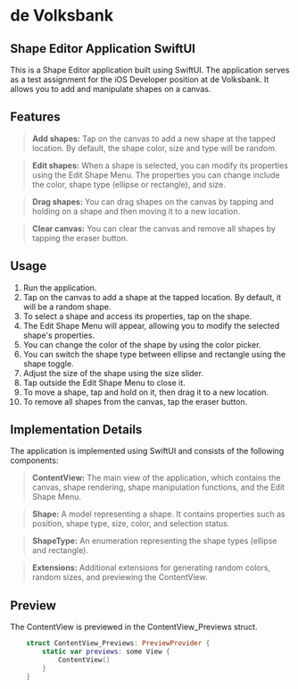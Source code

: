 
# de Volksbank

## Shape Editor Application SwiftUI


This is a Shape Editor application built using SwiftUI. The application serves as a test assignment for the iOS Developer position at de Volksbank. It allows you to add and manipulate shapes on a canvas.



## Features

> **Add shapes:** Tap on the canvas to add a new shape at the tapped location. By default, the shape color, size and type will be random.

> **Edit shapes:** When a shape is selected, you can modify its properties using the Edit Shape Menu. The properties you can change include the color, shape type (ellipse or rectangle), and size.

> **Drag shapes:** You can drag shapes on the canvas by tapping and holding on a shape and then moving it to a new location.

> **Clear canvas:** You can clear the canvas and remove all shapes by tapping the eraser button.



## Usage

1. Run the application.
2. Tap on the canvas to add a shape at the tapped location. By default, it will be a random shape.
3. To select a shape and access its properties, tap on the shape.
4. The Edit Shape Menu will appear, allowing you to modify the selected shape's properties.
5. You can change the color of the shape by using the color picker.
6. You can switch the shape type between ellipse and rectangle using the shape toggle.
7. Adjust the size of the shape using the size slider.
8. Tap outside the Edit Shape Menu to close it.
9. To move a shape, tap and hold on it, then drag it to a new location.
10. To remove all shapes from the canvas, tap the eraser button.



## Implementation Details

The application is implemented using SwiftUI and consists of the following components:

> **ContentView:** The main view of the application, which contains the canvas, shape rendering, shape manipulation functions, and the Edit Shape Menu.

> **Shape:** A model representing a shape. It contains properties such as position, shape type, size, color, and selection status.

> **ShapeType:** An enumeration representing the shape types (ellipse and rectangle).

> **Extensions:** Additional extensions for generating random colors, random sizes, and previewing the ContentView.



## Preview

The ContentView is previewed in the ContentView_Previews struct.

```swift
    struct ContentView_Previews: PreviewProvider {
        static var previews: some View {
            ContentView()
        }
    }
```

